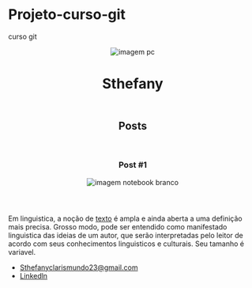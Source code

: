 # Projeto-curso-git
curso git
<!DOCTYPE html>
<html>
 <head>
	<meta charset="utf-8">
	<title>Sthefany</title>
	<Link rel="stylesheet" href="Style.css">
 </head>
 <body>
 <header>
 <img src="https://images.unsplash.com/photo-1607008768841-dd4b90b89edc?ixid=MXwxMjA3fDB8MHxwaG90by1wYWdlfHx8fGVufDB8fHw%3D&ixlib=rb-1.2.1&auto=format&fit=crop&w=334&q=80"alt="imagem pc" class="photo">
 <h1 id="title">Sthefany</h1>
 </header>
 <section>
 <header>
 <h2 class="subtitle">Posts</h2>
 </header>
 <article class="post">
 <header>
 <h3 class="post_title">Post #1</h3>
 <img src="https://images.unsplash.com/photo-1606973583553-4d4ce5e80580?ixid=MXwxMjA3fDB8MHxwaG90by1wYWdlfHx8fGVufDB8fHw%3D&ixlib=rb-1.2.1&auto=format&fit=crop&w=334&q=80" alt= "imagem notebook branco" class="post_image">
 </header>
 <p class="post_content_">
 Em linguistica, a noção de <a href="https://pt.wikipedia.org/wiki/Texto"target="_blank">texto</a>  é ampla e ainda aberta a uma definição mais precisa. 
 Grosso modo, pode ser entendido como manifestado linguistica das ideias de um autor, que serão interpretadas pelo leitor de acordo com seus conhecimentos linguisticos e culturais.
 Seu tamanho é variavel. 
 </article>
 </section>
 <footer>
 <ul class="contact_list">
 <li>
 <a href="malito:Sthefanyclarismundo23@gmail.com">Sthefanyclarismundo23@gmail.com </a>
 </li>
 <li>
 <a href="https://www.linkedin.com/in/sthefanyclarismundo-lima"Linkedln" target="_blank">Linkedln</a>
 </li>
 </ul>
 </footer>
 </body>
</html>
